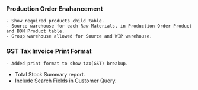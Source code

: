 ### Production Order Enahancement
	- Show required products child table.
	- Source warehouse for each Raw Materials, in Production Order Product and BOM Product table.
	- Group warehouse allowed for Source and WIP warehouse.
### GST Tax Invoice Print Format
	- Added print format to show tax(GST) breakup.
- Total Stock Summary report.
- Include Search Fields in Customer Query.